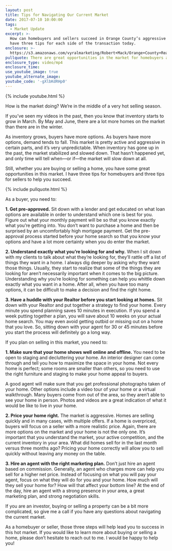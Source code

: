 ```yaml
---
layout: post
title: Tips for Navigating Our Current Market
date: 2017-07-10 10:00:00
tags:
  - Market Update
excerpt: >-
  How can homebuyers and sellers succeed in Orange County’s aggressive market? I
  have three tips for each side of the transaction today.
enclosure: >-
  https://s3.amazonaws.com/vyralmarketing/Robert+Mack/Orange+County+Real+Estate+Agent+How+to+succeed+in+a+crazy+real+estate+market.mp4
pullquote: There are great opportunities in the market for homebuyers and sellers alike.
enclosure_type: video/mp4
enclosure_time:
use_youtube_image: true
youtube_alternate_image:
youtube_code: '-gXlbKdRHp0'
---
```


{% include youtube.html %}

How is the market doing? We’re in the middle of a very hot selling season.&nbsp;

If you’ve seen my videos in the past, then you know that inventory starts to grow in March. By May and June, there are a lot more homes on the market than there are in the winter.&nbsp;

As inventory grows, buyers have more options. As buyers have more options, demand tends to fall. This market is pretty active and aggressive in certain parts, and it’s very unpredictable. When inventory has gone up in the past, the market stabilized and slowed down. That hasn’t happened yet, and only time will tell when—or if—the market will slow down at all. &nbsp; &nbsp;

Still, whether you are buying or selling a home, you have some great opportunities in this market. I have three tips for homebuyers and three tips for sellers to help you succeed.&nbsp;

{% include pullquote.html %}

As a buyer, you need to:&nbsp;

**1\. Get pre-approved.** Sit down with a lender and get educated on what loan options are available in order to understand which one is best for you. Figure out what your monthly payment will be so that you know exactly what you’re getting into. You don’t want to purchase a home and then be surprised by an uncomfortably high mortgage payment. Get the pre-approval process started before your home search so that you know your options and have a lot more certainty when you do enter the market.&nbsp;

**2\. Understand exactly what you’re looking for and why.** When I sit down with my clients to talk about what they’re looking for, they’ll rattle off a list of things they want in a home. I always dig deeper by asking why they want those things. Usually, they start to realize that some of the things they are looking for aren’t necessarily important when it comes to the big picture. Understanding why you’re looking for something can help you whittle down exactly what you want in a home. After all, when you have too many options, it can be difficult to make a decision and find the right home.&nbsp;

**3\. Have a huddle with your Realtor before you start looking at homes.** Sit down with your Realtor and put together a strategy to find your home. Every minute you spend planning saves 10 minutes in execution. If you spend a week putting together a plan, you will save about 10 weeks on your actual home search. You may even avoid getting outbid or missing out on a home that you love. So, sitting down with your agent for 30 or 45 minutes before you start the process will definitely go a long way.&nbsp;

If you plan on selling in this market, you need to:&nbsp;

**1\. Make sure that your home shows well online and offline.** You need to be open to staging and decluttering your home. An interior designer can come through and tell you how to maximize the space in your home. Not every home is perfect; some rooms are smaller than others, so you need to use the right furniture and staging to make your home appeal to buyers.&nbsp;

A good agent will make sure that you get professional photographs taken of your home. Other options include a video tour of your home or a virtual walkthrough. Many buyers come from out of the area, so they aren’t able to see your home in person. Photos and videos are a great indication of what it would be like to live in your home.&nbsp;

**2\. Price your home right.** The market is aggressive. Homes are selling quickly and in many cases, with multiple offers. If a home is overpriced, buyers will focus on a seller with a more realistic price. Again, there are more options on the market and your home is not the only one. It’s important that you understand the market, your active competition, and the current inventory in your area. What did homes sell for in the last month versus three months ago? Pricing your home correctly will allow you to sell quickly without leaving any money on the table.&nbsp;

**3\. Hire an agent with the right marketing plan.** Don’t just hire an agent based on commission. Generally, an agent who charges more can help you sell for a higher net price. Instead of focusing on what you will pay your agent, focus on what they will do for you and your home. How much will they sell your home for? How will that affect your bottom line? At the end of the day, hire an agent with a strong presence in your area, a great marketing plan, and strong negotiation skills.&nbsp;

If you are an investor, buying or selling a property can be a bit more complicated, so give me a call if you have any questions about navigating the current market.&nbsp;

As a homebuyer or seller, those three steps will help lead you to success in this hot market. If you would like to learn more about buying or selling a home, please don’t hesitate to reach out to me. I would be happy to help you\!